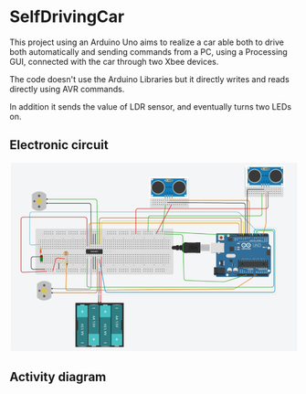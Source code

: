 # SelfDrivingCar
This project using an Arduino Uno aims to realize a car able both to drive both automatically and sending commands from a PC, using a Processing GUI, connected with the car through two Xbee devices.

The code doesn't use the Arduino Libraries but it directly writes and reads directly using AVR commands.

In addition it sends the value of LDR sensor, and eventually turns two LEDs on.

## Electronic circuit
![foto](https://github.com/marcozecchini/SelfDrivingCar/blob/master/Images/Circuit.png)

## Activity diagram

